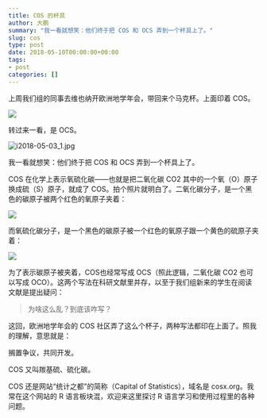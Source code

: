 ```yaml
---
title: COS 的杯具
author: 大鹏
summary: "我一看就想笑：他们终于把 COS 和 OCS 弄到一个杯具上了。"
slug: cos
type: post
date: 2018-05-10T00:00:00+00:00
tags:
- post
categories: []
---
```


上周我们组的同事去维也纳开欧洲地学年会，带回来个马克杯。上面印着 COS。

![](https://steemitimages.com/DQmSiQun8BBVSWGqvRE1DaXmaLro5PTyiMxaQNc3fCGZNpP/i2018-05-03_2.jpg)


转过来一看，是 OCS。

![i2018-05-03_1.jpg](https://steemitimages.com/DQmcEr2fqRYggkYXubaZ6cgnMfdYxvSfrj5VgKNJjsjHpXp/i2018-05-03_1.jpg)

我一看就想笑：他们终于把 COS 和 OCS 弄到一个杯具上了。

COS 在化学上表示氧硫化碳——也就是把二氧化碳 CO2 其中的一个氧（O）原子换成硫（S）原子，就成了 COS。拍个照片就明白了。二氧化碳分子，是一个黑色的碳原子被两个红色的氧原子夹着：

![](https://upload.wikimedia.org/wikipedia/commons/thumb/a/af/Carbon-dioxide-3D-vdW.svg/120px-Carbon-dioxide-3D-vdW.svg.png)


而氧硫化碳分子，是一个黑色的碳原子被一个红色的氧原子跟一个黄色的硫原子夹着：

![](https://upload.wikimedia.org/wikipedia/commons/thumb/4/41/Carbonyl-sulfide-3D-vdW.png/150px-Carbonyl-sulfide-3D-vdW.png)

为了表示碳原子被夹着，COS也经常写成 OCS（照此逻辑，二氧化碳 CO2 也可以写成 OCO）。这两个写法在科研文献里并存，以至于我们组新来的学生在阅读文献是提出疑问：

> 为啥这么乱？到底该咋写？

这回，欧洲地学年会的 COS 社区弄了这么个杯子，两种写法都印在上面了。照我的理解，意思就是：

搁置争议，共同开发。

COS 又叫羰基硫、硫化碳。

COS 还是网站“统计之都”的简称（Capital of Statistics），域名是 cosx.org。我常在这个网站的 R 语言板块混，欢迎来这里探讨 R 语言学习和使用过程里的各种问题。
